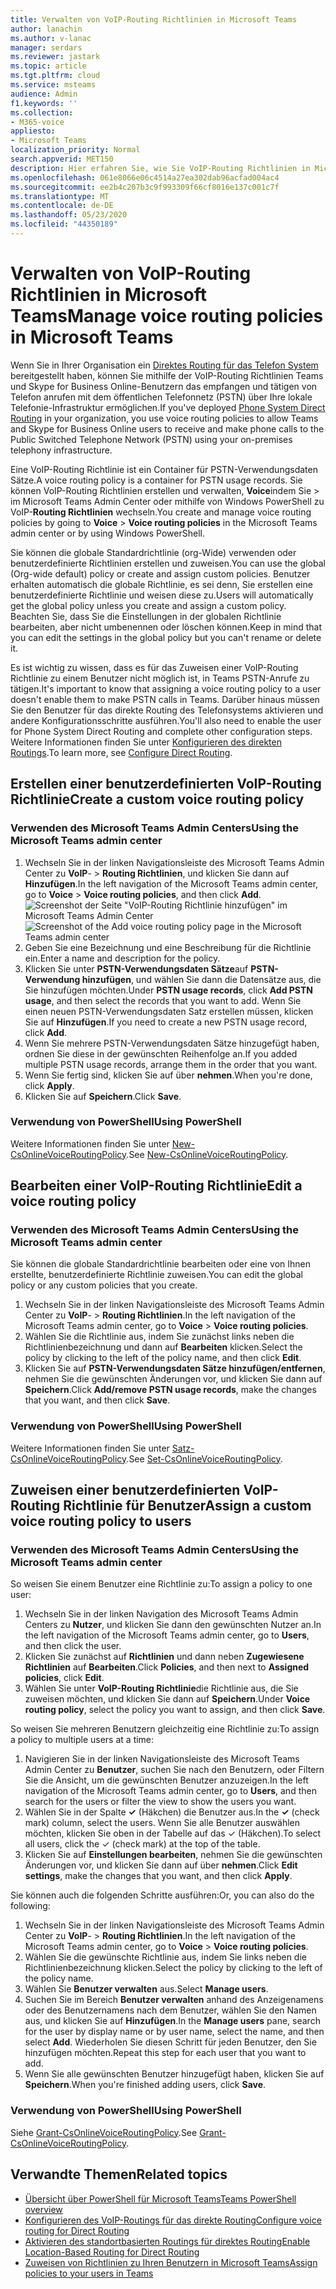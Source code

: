 ```yaml
---
title: Verwalten von VoIP-Routing Richtlinien in Microsoft Teams
author: lanachin
ms.author: v-lanac
manager: serdars
ms.reviewer: jastark
ms.topic: article
ms.tgt.pltfrm: cloud
ms.service: msteams
audience: Admin
f1.keywords: ''
ms.collection:
- M365-voice
appliesto:
- Microsoft Teams
localization_priority: Normal
search.appverid: MET150
description: Hier erfahren Sie, wie Sie VoIP-Routing Richtlinien in Microsoft Teams erstellen und verwalten.
ms.openlocfilehash: 061e8066e06c4514a27ea302dab96acfad004ac4
ms.sourcegitcommit: ee2b4c207b3c9f993309f66cf8016e137c001c7f
ms.translationtype: MT
ms.contentlocale: de-DE
ms.lasthandoff: 05/23/2020
ms.locfileid: "44350189"
---
```

# <a name="manage-voice-routing-policies-in-microsoft-teams"></a><span data-ttu-id="919e8-103">Verwalten von VoIP-Routing Richtlinien in Microsoft Teams</span><span class="sxs-lookup"><span data-stu-id="919e8-103">Manage voice routing policies in Microsoft Teams</span></span>

<span data-ttu-id="919e8-104">Wenn Sie in Ihrer Organisation ein [Direktes Routing für das Telefon System](direct-routing-landing-page.md) bereitgestellt haben, können Sie mithilfe der VoIP-Routing Richtlinien Teams und Skype for Business Online-Benutzern das empfangen und tätigen von Telefon anrufen mit dem öffentlichen Telefonnetz (PSTN) über Ihre lokale Telefonie-Infrastruktur ermöglichen.</span><span class="sxs-lookup"><span data-stu-id="919e8-104">If you've deployed [Phone System Direct Routing](direct-routing-landing-page.md) in your organization, you use voice routing policies to allow Teams and Skype for Business Online users to receive and make phone calls to the Public Switched Telephone Network (PSTN) using your on-premises telephony infrastructure.</span></span>

<span data-ttu-id="919e8-105">Eine VoIP-Routing Richtlinie ist ein Container für PSTN-Verwendungsdaten Sätze.</span><span class="sxs-lookup"><span data-stu-id="919e8-105">A voice routing policy is a container for PSTN usage records.</span></span> <span data-ttu-id="919e8-106">Sie können VoIP-Routing Richtlinien erstellen und verwalten, **Voice**indem Sie  >  im Microsoft Teams Admin Center oder mithilfe von Windows PowerShell zu VoIP-**Routing Richtlinien** wechseln.</span><span class="sxs-lookup"><span data-stu-id="919e8-106">You create and manage voice routing policies by going to **Voice** > **Voice routing policies** in the Microsoft Teams admin center or by using Windows PowerShell.</span></span>

<span data-ttu-id="919e8-107">Sie können die globale Standardrichtlinie (org-Wide) verwenden oder benutzerdefinierte Richtlinien erstellen und zuweisen.</span><span class="sxs-lookup"><span data-stu-id="919e8-107">You can use the global (Org-wide default) policy or create and assign custom policies.</span></span> <span data-ttu-id="919e8-108">Benutzer erhalten automatisch die globale Richtlinie, es sei denn, Sie erstellen eine benutzerdefinierte Richtlinie und weisen diese zu.</span><span class="sxs-lookup"><span data-stu-id="919e8-108">Users will automatically get the global policy unless you create and assign a custom policy.</span></span> <span data-ttu-id="919e8-109">Beachten Sie, dass Sie die Einstellungen in der globalen Richtlinie bearbeiten, aber nicht umbenennen oder löschen können.</span><span class="sxs-lookup"><span data-stu-id="919e8-109">Keep in mind that you can edit the settings in the global policy but you can't rename or delete it.</span></span>

<span data-ttu-id="919e8-110">Es ist wichtig zu wissen, dass es für das Zuweisen einer VoIP-Routing Richtlinie zu einem Benutzer nicht möglich ist, in Teams PSTN-Anrufe zu tätigen.</span><span class="sxs-lookup"><span data-stu-id="919e8-110">It's important to know that assigning a voice routing policy to a user doesn't enable them to make PSTN calls in Teams.</span></span> <span data-ttu-id="919e8-111">Darüber hinaus müssen Sie den Benutzer für das direkte Routing des Telefonsystems aktivieren und andere Konfigurationsschritte ausführen.</span><span class="sxs-lookup"><span data-stu-id="919e8-111">You'll also need to enable the user for Phone System Direct Routing and complete other configuration steps.</span></span> <span data-ttu-id="919e8-112">Weitere Informationen finden Sie unter [Konfigurieren des direkten Routings](direct-routing-configure.md).</span><span class="sxs-lookup"><span data-stu-id="919e8-112">To learn more, see [Configure Direct Routing](direct-routing-configure.md).</span></span>

## <a name="create-a-custom-voice-routing-policy"></a><span data-ttu-id="919e8-113">Erstellen einer benutzerdefinierten VoIP-Routing Richtlinie</span><span class="sxs-lookup"><span data-stu-id="919e8-113">Create a custom voice routing policy</span></span>

### <a name="using-the-microsoft-teams-admin-center"></a><span data-ttu-id="919e8-114">Verwenden des Microsoft Teams Admin Centers</span><span class="sxs-lookup"><span data-stu-id="919e8-114">Using the Microsoft Teams admin center</span></span>

1. <span data-ttu-id="919e8-115">Wechseln Sie in der linken Navigationsleiste des Microsoft Teams Admin Center zu **VoIP**-  >  **Routing Richtlinien**, und klicken Sie dann auf **Hinzufügen**.</span><span class="sxs-lookup"><span data-stu-id="919e8-115">In the left navigation of the Microsoft Teams admin center, go to **Voice** > **Voice routing policies**, and then click **Add**.</span></span><br>
    <span data-ttu-id="919e8-116">![Screenshot der Seite "VoIP-Routing Richtlinie hinzufügen" im Microsoft Teams Admin Center](media/manage-voice-routing-policies.png)</span><span class="sxs-lookup"><span data-stu-id="919e8-116">![Screenshot of the Add voice routing policy page in the Microsoft Teams admin center ](media/manage-voice-routing-policies.png)</span></span> 
2. <span data-ttu-id="919e8-117">Geben Sie eine Bezeichnung und eine Beschreibung für die Richtlinie ein.</span><span class="sxs-lookup"><span data-stu-id="919e8-117">Enter a name and description for the policy.</span></span>
3. <span data-ttu-id="919e8-118">Klicken Sie unter **PSTN-Verwendungsdaten Sätze**auf **PSTN-Verwendung hinzufügen**, und wählen Sie dann die Datensätze aus, die Sie hinzufügen möchten.</span><span class="sxs-lookup"><span data-stu-id="919e8-118">Under **PSTN usage records**, click **Add PSTN usage**, and then select the records that you want to add.</span></span> <span data-ttu-id="919e8-119">Wenn Sie einen neuen PSTN-Verwendungsdaten Satz erstellen müssen, klicken Sie auf **Hinzufügen**.</span><span class="sxs-lookup"><span data-stu-id="919e8-119">If you need to create a new PSTN usage record, click **Add**.</span></span>
4. <span data-ttu-id="919e8-120">Wenn Sie mehrere PSTN-Verwendungsdaten Sätze hinzugefügt haben, ordnen Sie diese in der gewünschten Reihenfolge an.</span><span class="sxs-lookup"><span data-stu-id="919e8-120">If you added multiple PSTN usage records, arrange them in the order that you want.</span></span>
5. <span data-ttu-id="919e8-121">Wenn Sie fertig sind, klicken Sie auf über **nehmen**.</span><span class="sxs-lookup"><span data-stu-id="919e8-121">When you're done, click **Apply**.</span></span>
6. <span data-ttu-id="919e8-122">Klicken Sie auf **Speichern**.</span><span class="sxs-lookup"><span data-stu-id="919e8-122">Click **Save**.</span></span>

### <a name="using-powershell"></a><span data-ttu-id="919e8-123">Verwendung von PowerShell</span><span class="sxs-lookup"><span data-stu-id="919e8-123">Using PowerShell</span></span>

<span data-ttu-id="919e8-124">Weitere Informationen finden Sie unter [New-CsOnlineVoiceRoutingPolicy](https://docs.microsoft.com/powershell/module/skype/new-csonlinevoiceroutingpolicy).</span><span class="sxs-lookup"><span data-stu-id="919e8-124">See [New-CsOnlineVoiceRoutingPolicy](https://docs.microsoft.com/powershell/module/skype/new-csonlinevoiceroutingpolicy).</span></span>

## <a name="edit-a-voice-routing-policy"></a><span data-ttu-id="919e8-125">Bearbeiten einer VoIP-Routing Richtlinie</span><span class="sxs-lookup"><span data-stu-id="919e8-125">Edit a voice routing policy</span></span>

### <a name="using-the-microsoft-teams-admin-center"></a><span data-ttu-id="919e8-126">Verwenden des Microsoft Teams Admin Centers</span><span class="sxs-lookup"><span data-stu-id="919e8-126">Using the Microsoft Teams admin center</span></span>

<span data-ttu-id="919e8-127">Sie können die globale Standardrichtlinie bearbeiten oder eine von Ihnen erstellte, benutzerdefinierte Richtlinie zuweisen.</span><span class="sxs-lookup"><span data-stu-id="919e8-127">You can edit the global policy or any custom policies that you create.</span></span>

1. <span data-ttu-id="919e8-128">Wechseln Sie in der linken Navigationsleiste des Microsoft Teams Admin Center zu **VoIP**-  >  **Routing Richtlinien**.</span><span class="sxs-lookup"><span data-stu-id="919e8-128">In the left navigation of the Microsoft Teams admin center, go to **Voice** > **Voice routing policies**.</span></span>
2. <span data-ttu-id="919e8-129">Wählen Sie die Richtlinie aus, indem Sie zunächst links neben die Richtlinienbezeichnung und dann auf **Bearbeiten** klicken.</span><span class="sxs-lookup"><span data-stu-id="919e8-129">Select the policy by clicking to the left of the policy name, and then click **Edit**.</span></span>
3. <span data-ttu-id="919e8-130">Klicken Sie auf **PSTN-Verwendungsdaten Sätze hinzufügen/entfernen**, nehmen Sie die gewünschten Änderungen vor, und klicken Sie dann auf **Speichern**.</span><span class="sxs-lookup"><span data-stu-id="919e8-130">Click **Add/remove PSTN usage records**, make the changes that you want, and then click **Save**.</span></span>

### <a name="using-powershell"></a><span data-ttu-id="919e8-131">Verwendung von PowerShell</span><span class="sxs-lookup"><span data-stu-id="919e8-131">Using PowerShell</span></span>

<span data-ttu-id="919e8-132">Weitere Informationen finden Sie unter [Satz-CsOnlineVoiceRoutingPolicy](https://docs.microsoft.com/powershell/module/skype/set-csonlinevoiceroutingpolicy).</span><span class="sxs-lookup"><span data-stu-id="919e8-132">See [Set-CsOnlineVoiceRoutingPolicy](https://docs.microsoft.com/powershell/module/skype/set-csonlinevoiceroutingpolicy).</span></span>

## <a name="assign-a-custom-voice-routing-policy-to-users"></a><span data-ttu-id="919e8-133">Zuweisen einer benutzerdefinierten VoIP-Routing Richtlinie für Benutzer</span><span class="sxs-lookup"><span data-stu-id="919e8-133">Assign a custom voice routing policy to users</span></span>

### <a name="using-the-microsoft-teams-admin-center"></a><span data-ttu-id="919e8-134">Verwenden des Microsoft Teams Admin Centers</span><span class="sxs-lookup"><span data-stu-id="919e8-134">Using the Microsoft Teams admin center</span></span>

<span data-ttu-id="919e8-135">So weisen Sie einem Benutzer eine Richtlinie zu:</span><span class="sxs-lookup"><span data-stu-id="919e8-135">To assign a policy to one user:</span></span>

1. <span data-ttu-id="919e8-136">Wechseln Sie in der linken Navigation des Microsoft Teams Admin Centers zu **Nutzer**, und klicken Sie dann den gewünschten Nutzer an.</span><span class="sxs-lookup"><span data-stu-id="919e8-136">In the left navigation of the Microsoft Teams admin center, go to **Users**, and then click the user.</span></span>
2. <span data-ttu-id="919e8-137">Klicken Sie zunächst auf **Richtlinien** und dann neben **Zugewiesene Richtlinien** auf **Bearbeiten**.</span><span class="sxs-lookup"><span data-stu-id="919e8-137">Click **Policies**, and then next to **Assigned policies**, click **Edit**.</span></span>
3. <span data-ttu-id="919e8-138">Wählen Sie unter **VoIP-Routing Richtlinie**die Richtlinie aus, die Sie zuweisen möchten, und klicken Sie dann auf **Speichern**.</span><span class="sxs-lookup"><span data-stu-id="919e8-138">Under **Voice routing policy**, select the policy you want to assign, and then click **Save**.</span></span>

<span data-ttu-id="919e8-139">So weisen Sie mehreren Benutzern gleichzeitig eine Richtlinie zu:</span><span class="sxs-lookup"><span data-stu-id="919e8-139">To assign a policy to multiple users at a time:</span></span>

1. <span data-ttu-id="919e8-140">Navigieren Sie in der linken Navigationsleiste des Microsoft Teams Admin Center zu **Benutzer**, suchen Sie nach den Benutzern, oder Filtern Sie die Ansicht, um die gewünschten Benutzer anzuzeigen.</span><span class="sxs-lookup"><span data-stu-id="919e8-140">In the left navigation of the Microsoft Teams admin center, go to **Users**, and then search for the users or filter the view to show the users you want.</span></span>
2. <span data-ttu-id="919e8-141">Wählen Sie in der Spalte **&#x2713;** (Häkchen) die Benutzer aus.</span><span class="sxs-lookup"><span data-stu-id="919e8-141">In the **&#x2713;** (check mark) column, select the users.</span></span> <span data-ttu-id="919e8-142">Wenn Sie alle Benutzer auswählen möchten, klicken Sie oben in der Tabelle auf das &#x2713; (Häkchen).</span><span class="sxs-lookup"><span data-stu-id="919e8-142">To select all users, click the &#x2713; (check mark) at the top of the table.</span></span>
3. <span data-ttu-id="919e8-143">Klicken Sie auf **Einstellungen bearbeiten**, nehmen Sie die gewünschten Änderungen vor, und klicken Sie dann auf über **nehmen**.</span><span class="sxs-lookup"><span data-stu-id="919e8-143">Click **Edit settings**, make the changes that you want, and then click **Apply**.</span></span>  

<span data-ttu-id="919e8-144">Sie können auch die folgenden Schritte ausführen:</span><span class="sxs-lookup"><span data-stu-id="919e8-144">Or, you can also do the following:</span></span>

1. <span data-ttu-id="919e8-145">Wechseln Sie in der linken Navigationsleiste des Microsoft Teams Admin Center zu **VoIP**-  >  **Routing Richtlinien**.</span><span class="sxs-lookup"><span data-stu-id="919e8-145">In the left navigation of the Microsoft Teams admin center, go to **Voice** > **Voice routing policies**.</span></span>
2. <span data-ttu-id="919e8-146">Wählen Sie die gewünschte Richtlinie aus, indem Sie links neben die Richtlinienbezeichnung klicken.</span><span class="sxs-lookup"><span data-stu-id="919e8-146">Select the policy by clicking to the left of the policy name.</span></span>
3. <span data-ttu-id="919e8-147">Wählen Sie **Benutzer verwalten** aus.</span><span class="sxs-lookup"><span data-stu-id="919e8-147">Select **Manage users**.</span></span>
4. <span data-ttu-id="919e8-148">Suchen Sie im Bereich **Benutzer verwalten** anhand des Anzeigenamens oder des Benutzernamens nach dem Benutzer, wählen Sie den Namen aus, und klicken Sie auf **Hinzufügen**.</span><span class="sxs-lookup"><span data-stu-id="919e8-148">In the **Manage users** pane, search for the user by display name or by user name, select the name, and then select **Add**.</span></span> <span data-ttu-id="919e8-149">Wiederholen Sie diesen Schritt für jeden Benutzer, den Sie hinzufügen möchten.</span><span class="sxs-lookup"><span data-stu-id="919e8-149">Repeat this step for each user that you want to add.</span></span>
5. <span data-ttu-id="919e8-150">Wenn Sie alle gewünschten Benutzer hinzugefügt haben, klicken Sie auf **Speichern**.</span><span class="sxs-lookup"><span data-stu-id="919e8-150">When you're finished adding users, click **Save**.</span></span>

### <a name="using-powershell"></a><span data-ttu-id="919e8-151">Verwendung von PowerShell</span><span class="sxs-lookup"><span data-stu-id="919e8-151">Using PowerShell</span></span>

<span data-ttu-id="919e8-152">Siehe [Grant-CsOnlineVoiceRoutingPolicy](https://docs.microsoft.com/powershell/module/skype/grant-csonlinevoiceroutingpolicy).</span><span class="sxs-lookup"><span data-stu-id="919e8-152">See [Grant-CsOnlineVoiceRoutingPolicy](https://docs.microsoft.com/powershell/module/skype/grant-csonlinevoiceroutingpolicy).</span></span>

## <a name="related-topics"></a><span data-ttu-id="919e8-153">Verwandte Themen</span><span class="sxs-lookup"><span data-stu-id="919e8-153">Related topics</span></span>

- [<span data-ttu-id="919e8-154">Übersicht über PowerShell für Microsoft Teams</span><span class="sxs-lookup"><span data-stu-id="919e8-154">Teams PowerShell overview</span></span>](teams-powershell-overview.md)
- [<span data-ttu-id="919e8-155">Konfigurieren des VoIP-Routings für das direkte Routing</span><span class="sxs-lookup"><span data-stu-id="919e8-155">Configure voice routing for Direct Routing</span></span>](direct-routing-voice-routing.md)
- [<span data-ttu-id="919e8-156">Aktivieren des standortbasierten Routings für direktes Routing</span><span class="sxs-lookup"><span data-stu-id="919e8-156">Enable Location-Based Routing for Direct Routing</span></span>](location-based-routing-enable.md)
- [<span data-ttu-id="919e8-157">Zuweisen von Richtlinien zu Ihren Benutzern in Microsoft Teams</span><span class="sxs-lookup"><span data-stu-id="919e8-157">Assign policies to your users in Teams</span></span>](assign-policies.md)

